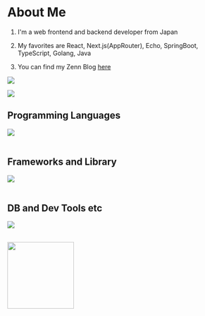 # About Me

1. I'm a web frontend and backend developer from Japan

2. My favorites are React, Next.js(AppRouter), Echo, SpringBoot, TypeScript, Golang, Java

3. You can find my Zenn Blog [here](https://zenn.dev/daiten)

![](http://github-profile-summary-cards.vercel.app/api/cards/profile-details?username=daitenn&theme=default)

![](http://github-profile-summary-cards.vercel.app/api/cards/repos-per-language?username=vn7n24fzkq&theme=default)

## Programming Languages

<img src="https://skillicons.dev/icons?i=typescript,python,go,java" /> <br /><br />

## Frameworks and Library

<img src="https://skillicons.dev/icons?i=react,next,nuxt,nodejs,express,flask,fastapi,laravel,spring" /> <br /><br />

## DB and Dev Tools etc

<img src="https://skillicons.dev/icons?i=terraform,graphql,mysql,postgresql,docker,git,github,vscode,linux,aws,azure,figma,nginx" /> <br /><br />

<a href="https://github.com/ryo-ma/github-profile-trophy">
  <img align="center" src="https://github-profile-trophy.vercel.app/?username=page-o&title=Joined2020,Commit,MultiLanguage,Repositories" height="151px" />
</a>